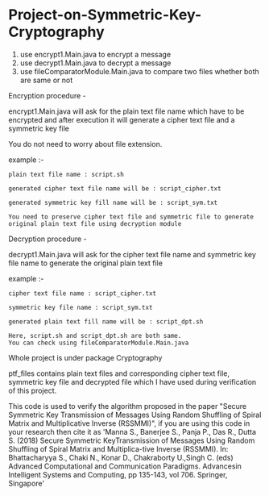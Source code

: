# Project-on-Symmetric-Key-Cryptography

1. use encrypt1.Main.java to encrypt a message
2. use decrypt1.Main.java to decrypt a message
3. use fileComparatorModule.Main.java to compare two files whether both are same or not

Encryption procedure -

  encrypt1.Main.java will ask for the plain text file name which have to be encrypted and after execution it will generate a
  cipher text file and a symmetric key file

  You do not need to worry about file extension.

  example :-
    
    plain text file name : script.sh
    
    generated cipher text file name will be : script_cipher.txt
    
    generated symmetric key fill name will be : script_sym.txt
    
    You need to preserve cipher text file and symmetric file to generate original plain text file using decryption module
    
Decryption procedure -

  decrypt1.Main.java will ask for the cipher text file name and symmetric key file name to generate the original plain text 
  file

  example :-
    
    cipher text file name : script_cipher.txt
    
    symmetric key file name : script_sym.txt
    
    generated plain text fill name will be : script_dpt.sh
    
    Here, script.sh and script_dpt.sh are both same.
    You can check using fileComparatorModule.Main.java
    
Whole project is under package Cryptography

ptf_files contains plain text files and corresponding cipher text file, symmetric key file and decrypted file which I have used during verification of this project.

This code is used to verify the algorithm proposed in the paper "Secure Symmetric Key Transmission of Messages Using Random Shuffling of Spiral Matrix and Multiplicative Inverse (RSSMMI)", if you are using this code in your research then cite it as 'Manna S., Banerjee S., Panja P., Das R., Dutta S. (2018) Secure Symmetric KeyTransmission of Messages Using Random Shuffling of Spiral Matrix and Multiplica-tive Inverse (RSSMMI). In: Bhattacharyya S., Chaki N., Konar D., Chakraborty U.,Singh C. (eds) Advanced Computational and Communication Paradigms.  Advancesin Intelligent Systems and Computing, pp 135-143, vol 706.  Springer, Singapore'

